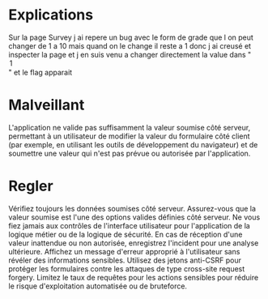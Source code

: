 # Explications
Sur la page Survey j ai repere un bug avec le form de grade que l on peut changer de 1 a 10 mais quand on le change il reste a 1 donc j ai creusé et inspecter la page et j en suis venu a changer directement la value dans "<option value="1000">1</option>" et le flag apparait 

# Malveillant
L'application ne valide pas suffisamment la valeur soumise côté serveur, permettant à un utilisateur de modifier la valeur du formulaire côté client (par exemple, en utilisant les outils de développement du navigateur) et de soumettre une valeur qui n'est pas prévue ou autorisée par l'application.

# Regler
Vérifiez toujours les données soumises côté serveur. Assurez-vous que la valeur soumise est l'une des options valides définies côté serveur.
Ne vous fiez jamais aux contrôles de l'interface utilisateur pour l'application de la logique métier ou de la logique de sécurité.
En cas de réception d'une valeur inattendue ou non autorisée, enregistrez l'incident pour une analyse ultérieure.
Affichez un message d'erreur approprié à l'utilisateur sans révéler des informations sensibles.
Utilisez des jetons anti-CSRF pour protéger les formulaires contre les attaques de type cross-site request forgery.
Limitez le taux de requêtes pour les actions sensibles pour réduire le risque d'exploitation automatisée ou de bruteforce.